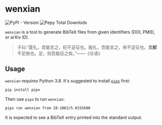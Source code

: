 # wenxian

![PyPI - Version](https://img.shields.io/pypi/v/wenxian)
![Pepy Total Downlods](https://img.shields.io/pepy/dt/wenxian)

`wenxian` is a tool to generate BibTeX files from given identifiers (DOI, PMID, or arXiv ID).

> 子曰:“夏礼，吾能言之，杞不足征也。殷礼，吾能言之，宋不足征也。<b>文献</b>不足故也。足，则吾能征之矣。”——《论语》

## Usage

`wenxian` requires Python 3.8. It's suggested to install [`pipx`](https://github.com/pypa/pipx) first:

```sh
pip install pipx
```

Then use `pipx` to run `wenxian`:

```sh
pipx run wenxian from 10.1063/5.0155600
```

It is expected to see a BibTeX entry printed into the standard output.
